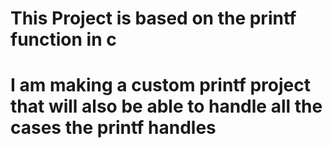 # This Project is based on the printf function in c 
# I am making a custom printf project that will also be able to handle all the cases the printf handles
